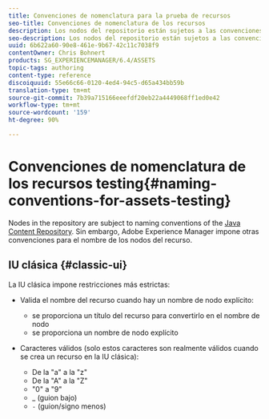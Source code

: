 ```yaml
---
title: Convenciones de nomenclatura para la prueba de recursos
seo-title: Convenciones de nomenclatura de los recursos
description: Los nodos del repositorio están sujetos a las convenciones de nomenclatura del Repositorio de contenidos de Java. Sin embargo, Adobe Experience Manager impone otras convenciones para el nombre de los nodos del recurso.
seo-description: Los nodos del repositorio están sujetos a las convenciones de nomenclatura del Repositorio de contenidos de Java. Sin embargo, Adobe Experience Manager impone otras convenciones para el nombre de los nodos del recurso.
uuid: 6b622a60-90e8-461e-9b67-42c11c7038f9
contentOwner: Chris Bohnert
products: SG_EXPERIENCEMANAGER/6.4/ASSETS
topic-tags: authoring
content-type: reference
discoiquuid: 55e66c66-0120-4ed4-94c5-d65a434bb59b
translation-type: tm+mt
source-git-commit: 7b39a715166eeefdf20eb22a4449068ff1ed0e42
workflow-type: tm+mt
source-wordcount: '159'
ht-degree: 90%

---
```



# Convenciones de nomenclatura de los recursos testing{#naming-conventions-for-assets-testing}

Nodes in the repository are subject to naming conventions of the [Java Content Repository](/help/sites-developing/the-basics.md#java-content-repository). Sin embargo, Adobe Experience Manager impone otras convenciones para el nombre de los nodos del recurso.

## IU clásica {#classic-ui}

La IU clásica impone restricciones más estrictas:

* Valida el nombre del recurso cuando hay un nombre de nodo explícito:

   * se proporciona un título del recurso para convertirlo en el nombre de nodo
   * se proporciona un nombre de nodo explícito

* Caracteres válidos (solo estos caracteres son realmente válidos cuando se crea un recurso en la IU clásica):

   * De la &quot;a&quot; a la &quot;z&quot;
   * De la &quot;A&quot; a la &quot;Z&quot;
   * &quot;0&quot; a &quot;9&quot;
   * _ (guion bajo)
   * `-` (guion/signo menos)

